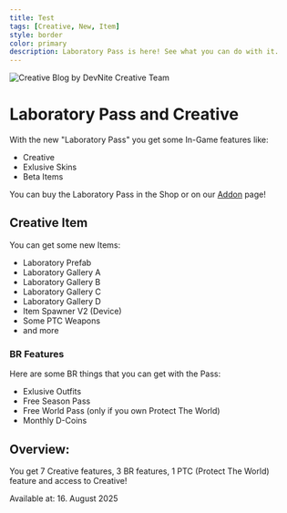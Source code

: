 ```yaml
---
title: Test
tags: [Creative, New, Item]
style: border
color: primary
description: Laboratory Pass is here! See what you can do with it.
---
```


![Creative Blog](https://cdn2.unrealengine.com/s15-evergreen-green-newsheader-1920x1080-d0be12df6bfa.jpg)
by DevNite Creative Team

# Laboratory Pass and Creative
With the new "Laboratory Pass" you get some In-Game features like:
- Creative
- Exlusive Skins
- Beta Items

You can buy the Laboratory Pass in the Shop or on our [Addon](https://TFNStuff.github.io/addons) page!

## Creative Item

You can get some new Items:
- Laboratory Prefab
- Laboratory Gallery A
- Laboratory Gallery B
- Laboratory Gallery C
- Laboratory Gallery D
- Item Spawner V2 (Device)
- Some PTC Weapons
- and more

### BR Features

Here are some BR things that you can get with the Pass:
- Exlusive Outfits
- Free Season Pass
- Free World Pass (only if you own Protect The World)
- Monthly D-Coins

## Overview:
You get 7 Creative features, 3 BR features, 1 PTC (Protect The World) feature and access to Creative!


Available at: 16. August 2025 